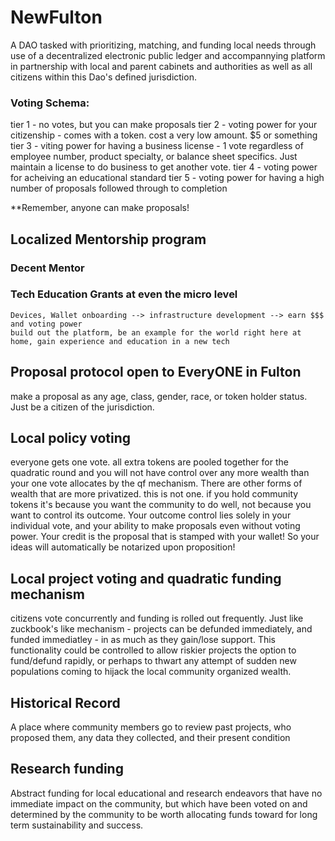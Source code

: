 # NewFulton
A DAO tasked with prioritizing, matching, and funding local needs through use of a decentralized electronic public ledger and accompannying platform in partnership with local and parent cabinets and authorities as well as all citizens within this Dao's defined jurisdiction.

### Voting Schema:
  tier 1 - no votes, but you can make proposals
  tier 2 - voting power for your citizenship - comes with a token. cost a very low amount. $5 or something
  tier 3 - viting power for having a business license 
            - 1 vote regardless of employee number, product specialty, or balance sheet specifics.
              Just maintain a license to do business to get another vote.
  tier 4 - voting power for acheiving an educational standard
  tier 5 - voting power for having a high number of proposals followed through to completion 

  **Remember, anyone can make proposals!

## Localized Mentorship program
  ### Decent Mentor
  ### Tech Education Grants at even the micro level
    Devices, Wallet onboarding --> infrastructure development --> earn $$$ and voting power
    build out the platform, be an example for the world right here at home, gain experience and education in a new tech
    
## Proposal protocol open to EveryONE in Fulton 
  make a proposal as any age, class, gender, race, or token holder status.  Just be a citizen of the jurisdiction.

## Local policy voting
  everyone gets one vote.  all extra tokens are pooled together for the quadratic round and you will not have control over any more wealth than your one vote allocates by the qf mechanism.  There are other forms of wealth that are more privatized.  this is not one.  if you hold community tokens it's because you want the community to do well, not because you want to control its outcome.  Your outcome control lies solely in your individual vote, and your ability to make proposals even without voting power.  Your credit is the proposal that is stamped with your wallet!  So your ideas will automatically be notarized upon proposition!

## Local project voting and quadratic funding mechanism
  citizens vote concurrently and funding is rolled out frequently.  Just like zuckbook's like mechanism - projects can be defunded immediately, and funded immediatley - in as much as they gain/lose support.  This functionality could be controlled to allow riskier projects the option to fund/defund rapidly, or perhaps to thwart any attempt of sudden new populations coming to hijack the local community organized wealth.

## Historical Record
  A place where community members go to review past projects, who proposed them, any data they collected, and their present condition
  
  
## Research funding
  Abstract funding for local educational and research endeavors that have no immediate impact on the community, but which have been voted on and determined by the community to be worth allocating funds toward for long term sustainability and success.
